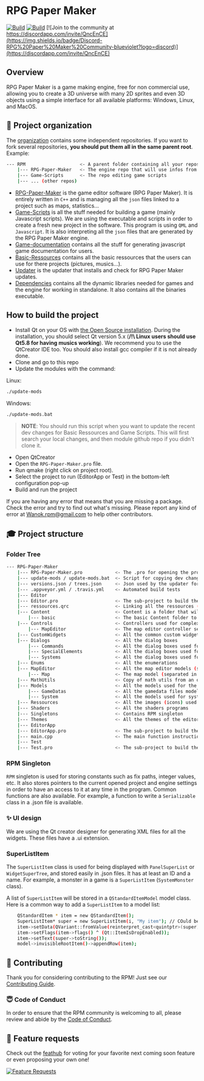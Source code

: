 # RPG Paper Maker

[![Build](https://travis-ci.org/RPG-Paper-Maker/RPG-Paper-Maker.svg?branch=develop)](https://travis-ci.org/RPG-Paper-Maker/RPG-Paper-Maker)
[![Build](https://ci.appveyor.com/api/projects/status/iee74loc36pu1r0t?svg=true)](https://ci.appveyor.com/project/Wano-k/rpg-paper-maker)
[![Join to the community at https://discordapp.com/invite/QncEnCE](https://img.shields.io/badge/Discord-RPG%20Paper%20Maker%20Community-blueviolet?logo=discord)](https://discordapp.com/invite/QncEnCE)

## Overview

RPG Paper Maker is a game making engine, free for non commercial use, allowing you to create a 3D universe with many 2D sprites and even 3D objects using a simple interface for all available platforms: Windows, Linux, and MacOS.

## :open_file_folder: Project organization

The [organization](https://github.com/RPG-Paper-Maker) contains some independent repositories. If you want to fork several repositories, **you should put them all in the same parent root**. Example:

```bash
--- RPM                    <- A parent folder containing all your repos
    |--- RPG-Paper-Maker   <- The engine repo that will use infos from your local Game-Scripts repo
    |--- Game-Scripts      <- The repo editing game scripts
    |--- ... (other repos)
```

- [RPG-Paper-Maker](https://github.com/RPG-Paper-Maker/RPG-Paper-Maker) is the game editor software (RPG Paper Maker). It is entirely written in `C++` and is managing all the `json` files linked to a project such as maps, statistics...
- [Game-Scripts](https://github.com/RPG-Paper-Maker/Game-Scripts) is all the stuff needed for building a game (mainly Javascript scripts). We are using the executable and scripts in order to create a fresh new project in the software. This program is using `QML` and `Javascript`. It is also interpreting all the `json` files that are generated by the RPG Paper Maker engine.
- [Game-documentation](https://github.com/RPG-Paper-Maker/Game-documentation) contains all the stuff for generating javascript game documentation for users.
- [Basic-Ressources](https://github.com/RPG-Paper-Maker/Basic-Ressources) contains all the basic ressources that the users can use for there projects (pictures, musics...).
- [Updater](https://github.com/RPG-Paper-Maker/Updater) is the updater that installs and check for RPG Paper Maker updates.
- [Dependencies](https://github.com/RPG-Paper-Maker/Dependencies) contains all the dynamic libraries needed for games and the engine for working in standalone. It also contains all the binaries executable.

## How to build the project

- Install Qt on your OS with
[the Open Source installation](https://www.qt.io/download-open-source/#section-2). During the installation, you should select Qt version 5.x  (**/!\ Linux users should use Qt5.8 for having musics working**). We recommend you to use the QtCreator IDE too. You should also install gcc compiler if it is not already done.
- Clone and go to this repo
- Update the modules with the command:

Linux:

```bash
./update-mods
```

Windows:

```bash
./update-mods.bat
```

> **NOTE**: You should run this script when you want to update the recent dev changes for Basic Ressources and Game Scripts. This will first search your local changes, and then module github repo if you didn't clone it.

- Open QtCreator
- Open the `RPG-Paper-Maker.pro` file.
- Run qmake (right click on project root).
- Select the project to run (EditorApp or Test) in the bottom-left configuration pop-up
- Build and run the project

If you are having any error that means that you are missing a package. Check the error and try to find out what's missing. Please report any kind of error at Wanok.rpm@gmail.com to help other contributors.

## :mortar_board: Project structure

### Folder Tree

```bash
--- RPG-Paper-Maker
    |--- RPG-Paper-Maker.pro            <- The .pro for opening the project with Qt Creator
    |--- update-mods / update-mods.bat  <- Script for copying dev changes done in other git repos
    |--- versions.json / trees.json     <- Json used by the updater for checking files to update
    |--- .appveyor.yml / .travis.yml    <- Automated build tests
    |--- Editor
    |--- Editor.pro                     <- The sub-project to build the editor library
    |--- ressources.qrc                 <- Linking all the ressources (shaders, images...) used in the editor
    |--- Content                        <- Content is a folder that will contain all the stuff that needs to be copied in the build folder
        |--- basic                      <- The basic Content folder to copy when creating a new project
    |--- Controls                       <- Controllers used for complex dialog boxes or widgets / panels. Should contain all the actions to do on the dialog model
        |--- MapEditor                  <- The map editor controller separated in several files
    |--- CustomWidgets                  <- All the common custom widgets that can be re-used often are here. These components inherit from QWidget classes.
    |--- Dialogs                        <- All the dialog boxes
        |--- Commands                   <- All the dialog boxes used for object event commands
        |--- SpecialElements            <- All the dialog boxes used for special elements (autotiles, walls, 3D objects)
        |--- Systems                    <- All the dialog boxes used for system elements (SuperListItem classes)
    |--- Enums                          <- All the enumerations
    |--- MapEditor                      <- All the map editor models (sprite, floor, etc.)
        |--- Map                        <- The map model (separated in several files)
    |--- MathUtils                      <- Copy of math utils from an old Qt version for 3D drawings
    |--- Models                         <- All the models used for the database
        |--- GameDatas                  <- All the gamedata files models
        |--- System                     <- All the models used for system elements (SuperListItem classes)
    |--- Ressources                     <- All the images (icons) used for the editor
    |--- Shaders                        <- All the shaders programs
    |--- Singletons                     <- Contains RPM singleton
    |--- Themes                         <- All the themes of the editor
    |--- EditorApp
    |--- EditorApp.pro                  <- The sub-project to build the editor executable
    |--- main.cpp                       <- The main function instructions
    |--- Test
    |--- Test.pro                       <- The sub-project to build the test executable
```

### RPM Singleton

`RPM` singleton is used for storing constants such as fix paths, integer values, etc. It also stores pointers to the current opened project and engine settings in order to have an access to it at any time in the program. Common functions are also available. For example, a function to write a `Serializable` class in a .json file is available.

### :sparkles: UI design

We are using the Qt creator designer for generating XML files for all the widgets. These files have a .ui extension.

### SuperListItem

The `SuperListItem` class is used for being displayed with `PanelSuperList` or `WidgetSuperTree`, and stored easily in .json files. It has at least an ID and a name. For example, a monster in a game is a `SuperListItem` (`SystemMonster` class).

A list of `SuperListItem` will be stored in a `QStandardItemModel` model class. Here is a common way to add a `SuperListItem` to a model list:

```bash
    QStandardItem * item = new QStandardItem();
    SuperListItem* super = new SuperListItem(i, "My item"); // COuld be SystemItem class for example
    item->setData(QVariant::fromValue(reinterpret_cast<quintptr>(super)));
    item->setFlags(item->flags() ^ (Qt::ItemIsDropEnabled));
    item->setText(super->toString());
    model->invisibleRootItem()->appendRow(item);
```

## :construction_worker: Contributing

Thank you for considering contributing to the RPM! Just see our [Contributing Guide](.github/CONTRIBUTING.md).

### :innocent: Code of Conduct

In order to ensure that the RPM community is welcoming to all, please review and abide by the [Code of Conduct](.github/CODE_OF_CONDUCT.md).

## :mega: Feature requests

Check out the [feathub](https://feathub.com/RPG-Paper-Maker/RPG-Paper-Maker) for voting for your favorite next coming soon feature or even proposing your own one!

[![Feature Requests](http://feathub.com/RPG-Paper-Maker/RPG-Paper-Maker?format=svg)](http://feathub.com/RPG-Paper-Maker/RPG-Paper-Maker)
